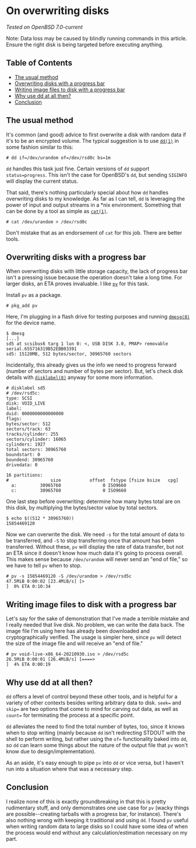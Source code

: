 # On overwriting disks

_Tested on OpenBSD 7.0-current_

Note: Data loss may be caused by blindly running commands in this
article. Ensure the right disk is being targeted before executing
anything.

## Table of Contents

<!-- mtoc-start -->

- [The usual method](#the-usual-method)
- [Overwriting disks with a progress bar](#overwriting-disks-with-a-progress-bar)
- [Writing image files to disk with a progress bar](#writing-image-files-to-disk-with-a-progress-bar)
- [Why use dd at all then?](#why-use-dd-at-all-then)
- [Conclusion](#conclusion)

<!-- mtoc-end -->

## The usual method

It's common (and good) advice to first overwrite a disk with random data
if it's to be an encrypted volume. The typical suggestion is to use
[`dd(1)`](https://man.openbsd.org/dd) in some fashion similar to this:

    # dd if=/dev/urandom of=/dev/rsd0c bs=1m

`dd` handles this task just fine. Certain versions of `dd` support
`status=progress`. This isn't the case for OpenBSD's `dd`,
but sending `SIGINFO` will display the current status.

That said, there's nothing particularly special about how `dd` handles
overwriting disks to my knowledge. As far as I can tell, `dd` is
leveraging the power of input and output streams in a \*nix environment.
Something that can be done by a tool as simple as
[`cat(1)`](https://man.openbsd.org/cat).

    # cat /dev/urandom > /dev/rsd0c

Don't mistake that as an endorsement of `cat` for this job. There are
better tools.

## Overwriting disks with a progress bar

When overwriting disks with little storage capacity, the lack of
progress bar isn't a pressing issue because the operation doesn't take a
long time. For larger disks, an ETA proves invaluable. I like
[`pv`](http://ivarch.com/programs/pv.shtml) for this task.

Install `pv` as a package.

    # pkg_add pv

Here, I'm plugging in a flash drive for testing purposes and running
[`dmesg(8)`](https://man.openbsd.org/dmesg) for the device name.

    $ dmesg
    [...]
    sd5 at scsibus6 targ 1 lun 0: <, USB DISK 3.0, PMAP> removable serial.655716319B52EBB03391
    sd5: 15120MB, 512 bytes/sector, 30965760 sectors

Incidentally, this already gives us the info we need to progress forward
(number of sectors and number of bytes per sector). But, let's check disk
details with [`disklabel(8)`](https://man.openbsd.org/disklabel) anyway
for some more information.

    # disklabel sd5
    # /dev/rsd5c:
    type: SCSI
    disk: VOID_LIVE
    label:
    duid: 0000000000000000
    flags:
    bytes/sector: 512
    sectors/track: 63
    tracks/cylinder: 255
    sectors/cylinder: 16065
    cylinders: 1927
    total sectors: 30965760
    boundstart: 0
    boundend: 30965760
    drivedata: 0

    16 partitions:
    #                size           offset  fstype [fsize bsize   cpg]
      a:         30965760                0 ISO9660
      c:         30965760                0 ISO9660

One last step before overwriting: determine how many bytes total are on
this disk, by multiplying the bytes/sector value by total sectors.

    $ echo $((512 * 30965760))
    15854469120

Now we can overwrite the disk. We need `-s` for the total amount of data
to be transferred, and `-S` to stop transferring once that amount has
been transferred. Without these, `pv` will display the rate of data
transfer, but not an ETA since it doesn't know how much data it's going
to process overall. This makes sense because `/dev/urandom` will never send an "end
of file," so we have to tell `pv` when to stop.

    # pv -s 15854469120 -S /dev/urandom > /dev/rsd5c
    47.5MiB 0:00:02 [23.4MiB/s] [>                                                                                                                                              ]  0% ETA 0:10:34

## Writing image files to disk with a progress bar

Let's say for the sake of demonstration that I've made a terrible
mistake and I really needed that live disk. No problem, we can write the
data back. The image file I'm using here has already been downloaded
and cryptographically verified. The usage is simpler here, since `pv`
will detect the size of the image file and will receive an "end of
file."

    # pv void-live-x86_64-20210930.iso > /dev/rsd5c
    26.5MiB 0:00:01 [26.4MiB/s] [====>                                                                                                                                          ]  4% ETA 0:00:19

## Why use dd at all then?

`dd` offers a level of control beyond these other tools, and is helpful
for a variety of other contexts besides writing arbitrary data to disk.
`seek=` and `skip=` are two options that come to mind for carving out
data, as well as `count=` for terminating the process at a specific
point.

`dd` alleviates the need to find the total number of bytes, too, since
it knows when to stop writing (mainly because `dd` isn't redirecting
STDOUT with the shell to perform writing, but rather using the `of=`
functionality baked into `dd`, so `dd` can learn some things about the
nature of the output file that `pv` won't know due to
design/implementation).

As an aside, it's easy enough to pipe `pv` into `dd` or vice versa, but
I haven't run into a situation where that was a necessary step.

## Conclusion

I realize none of this is exactly groundbreaking in that this is pretty
rudimentary stuff, and only demonstrates one use case for `pv` (wacky
things are possible--creating tarballs with a progress bar, for
instance). There's also nothing wrong with keeping it traditional and
using `dd`. I found `pv` useful when writing random data to large disks
so I could have some idea of when the process would end without any
calculation/estimation necessary on my part.
